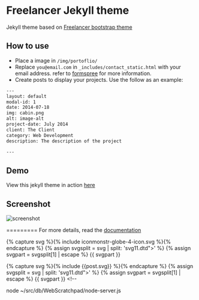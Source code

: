 Freelancer Jekyll theme
=========================

Jekyll theme based on [Freelancer bootstrap theme ](http://startbootstrap.com/templates/freelancer/)

## How to use
 - Place a image in `/img/portoflio/`
 - Replace `you@email.com` in `_includes/contact_static.html` with your email address. refer to [formspree](http://formspree.io/) for more information.
 - Create posts to display your projects. Use the follow as an example:
```txt
---
layout: default
modal-id: 1
date: 2014-07-18
img: cabin.png
alt: image-alt
project-date: July 2014
client: The Client
category: Web Development
description: The description of the project

---
```

## Demo
View this jekyll theme in action [here](https://jeromelachaud.github.io/freelancer-theme)

## Screenshot
![screenshot](https://raw.githubusercontent.com/jeromelachaud/freelancer-theme/master/screenshot.png)

=========
For more details, read the [documentation](http://jekyllrb.com/)


{% capture svg %}{% include iconmonstr-globe-4-icon.svg  %}{% endcapture %}
{% assign svgsplit = svg | split: 'svg11.dtd">' %}
{% assign svgpart = svgsplit[1] | escape %}
{{ svgpart }}                            

{% capture svg %}{% include {{post.svg}}  %}{% endcapture %}
{% assign svgsplit = svg | split: 'svg11.dtd">' %}
{% assign svgpart = svgsplit[1] | escape %}
{{ svgpart }}                            <!--



node ~/src/db/WebScratchpad/node-server.js
